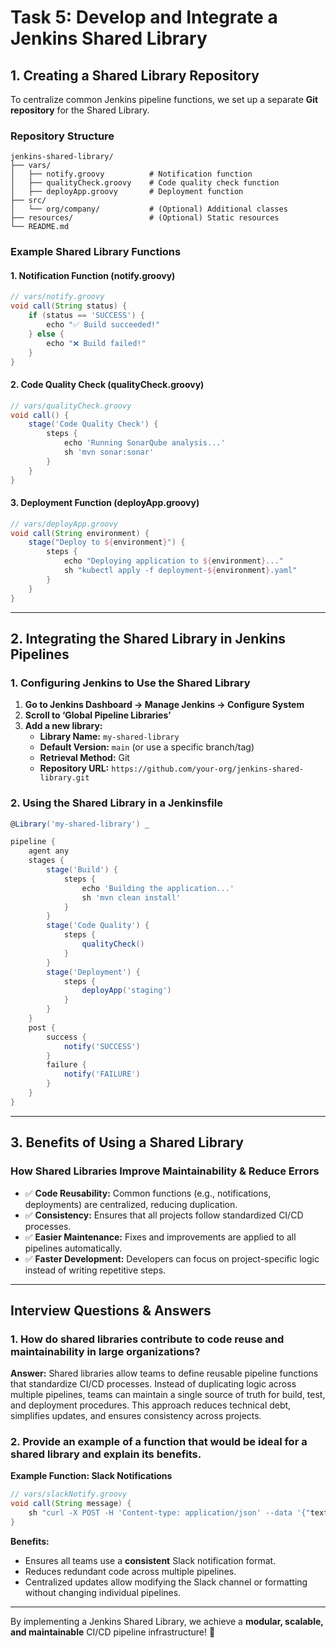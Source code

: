 # **Task 5: Develop and Integrate a Jenkins Shared Library**

## **1. Creating a Shared Library Repository**
To centralize common Jenkins pipeline functions, we set up a separate **Git repository** for the Shared Library.

### **Repository Structure**
```
jenkins-shared-library/
├── vars/
│   ├── notify.groovy          # Notification function
│   ├── qualityCheck.groovy    # Code quality check function
│   ├── deployApp.groovy       # Deployment function
├── src/
│   └── org/company/           # (Optional) Additional classes
├── resources/                 # (Optional) Static resources
└── README.md
```

### **Example Shared Library Functions**
#### **1. Notification Function (notify.groovy)**
```groovy
// vars/notify.groovy
void call(String status) {
    if (status == 'SUCCESS') {
        echo "✅ Build succeeded!"
    } else {
        echo "❌ Build failed!"
    }
}
```

#### **2. Code Quality Check (qualityCheck.groovy)**
```groovy
// vars/qualityCheck.groovy
void call() {
    stage('Code Quality Check') {
        steps {
            echo 'Running SonarQube analysis...'
            sh 'mvn sonar:sonar'
        }
    }
}
```

#### **3. Deployment Function (deployApp.groovy)**
```groovy
// vars/deployApp.groovy
void call(String environment) {
    stage("Deploy to ${environment}") {
        steps {
            echo "Deploying application to ${environment}..."
            sh "kubectl apply -f deployment-${environment}.yaml"
        }
    }
}
```

---

## **2. Integrating the Shared Library in Jenkins Pipelines**

### **1. Configuring Jenkins to Use the Shared Library**
1. **Go to Jenkins Dashboard → Manage Jenkins → Configure System**
2. **Scroll to ‘Global Pipeline Libraries’**
3. **Add a new library:**
   - **Library Name:** `my-shared-library`
   - **Default Version:** `main` (or use a specific branch/tag)
   - **Retrieval Method:** Git
   - **Repository URL:** `https://github.com/your-org/jenkins-shared-library.git`

### **2. Using the Shared Library in a Jenkinsfile**

```groovy
@Library('my-shared-library') _

pipeline {
    agent any
    stages {
        stage('Build') {
            steps {
                echo 'Building the application...'
                sh 'mvn clean install'
            }
        }
        stage('Code Quality') {
            steps {
                qualityCheck()
            }
        }
        stage('Deployment') {
            steps {
                deployApp('staging')
            }
        }
    }
    post {
        success {
            notify('SUCCESS')
        }
        failure {
            notify('FAILURE')
        }
    }
}
```

---

## **3. Benefits of Using a Shared Library**

### **How Shared Libraries Improve Maintainability & Reduce Errors**
- ✅ **Code Reusability:** Common functions (e.g., notifications, deployments) are centralized, reducing duplication.
- ✅ **Consistency:** Ensures that all projects follow standardized CI/CD processes.
- ✅ **Easier Maintenance:** Fixes and improvements are applied to all pipelines automatically.
- ✅ **Faster Development:** Developers can focus on project-specific logic instead of writing repetitive steps.

---

## **Interview Questions & Answers**

### **1. How do shared libraries contribute to code reuse and maintainability in large organizations?**
**Answer:** Shared libraries allow teams to define reusable pipeline functions that standardize CI/CD processes. Instead of duplicating logic across multiple pipelines, teams can maintain a single source of truth for build, test, and deployment procedures. This approach reduces technical debt, simplifies updates, and ensures consistency across projects.

### **2. Provide an example of a function that would be ideal for a shared library and explain its benefits.**
**Example Function: Slack Notifications**

```groovy
// vars/slackNotify.groovy
void call(String message) {
    sh "curl -X POST -H 'Content-type: application/json' --data '{"text":"${message}"}' https://hooks.slack.com/services/YOUR/SLACK/WEBHOOK"
}
```

**Benefits:**
- Ensures all teams use a **consistent** Slack notification format.
- Reduces redundant code across multiple pipelines.
- Centralized updates allow modifying the Slack channel or formatting without changing individual pipelines.

---

By implementing a Jenkins Shared Library, we achieve a **modular, scalable, and maintainable** CI/CD pipeline infrastructure! 🚀

